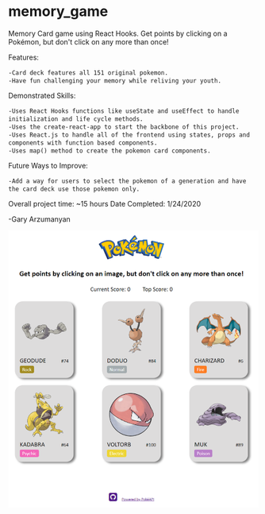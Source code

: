# memory_game

Memory Card game using React Hooks. Get points by clicking on a Pokémon, but don't click on any more than once!

Features:

    -Card deck features all 151 original pokemon.
    -Have fun challenging your memory while reliving your youth.

Demonstrated Skills:

    -Uses React Hooks functions like useState and useEffect to handle initialization and life cycle methods.
    -Uses the create-react-app to start the backbone of this project.
    -Uses React.js to handle all of the frontend using states, props and components with function based components.
    -Uses map() method to create the pokemon card components.

Future Ways to Improve:

    -Add a way for users to select the pokemon of a generation and have the card deck use those pokemon only.

Overall project time: ~15 hours
Date Completed: 1/24/2020

-Gary Arzumanyan

![Sample Screenshot](memory_game_sample.png)
